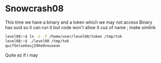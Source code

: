 # Snowcrash08

This time we have a binary and a token which we may not access
Binary has suid so it can run it but code won't allow it cuz of name ; make simlink

```sh
level08:~$ ln -s -f /home/user/level08/token /tmp/tok
level08:~$ ./level08 /tmp/tok
quif5eloekouj29ke0vouxean
```
Quite ez if i may
